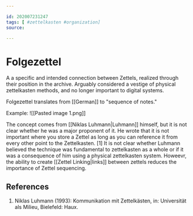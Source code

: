 ```yaml
---

id: 202007231247
tags: [ #zettelkasten #organization]
source: 

---
```


# Folgezettel
A a specific and intended connection between Zettels, realized through their position in the archive. Arguably considered a vestige of physical zettelkasten methods, and no longer important to digital systems. 

Folgezettel translates from [[German]] to "sequence of notes."

Example:
![[Pasted image 1.png]]

The concept comes from [[Niklas Luhmann|Luhmann]] himself, but it is not clear whether he was a major proponent of it. He wrote that it is not important where you store a Zettel as long as you can reference it from every other point to the Zettelkasten. [1] It is not clear whether Luhmann believed the technique was fundamental to zettelkasten as a whole or if it was a consequence of him using a physical zettelkasten system. Howeevr, the ability to create [[Zettel Linking|links]] between zettels reduces the importance of Zettel sequencing.

## References
1. Niklas Luhmann (1993): Kommunikation mit Zettelkästen, in: Universität als Milieu, Bielefeld: Haux. 
